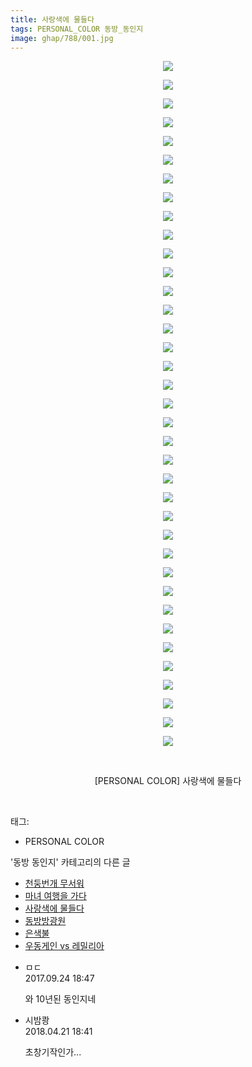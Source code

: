 ```yaml
---
title: 사랑색에 물들다
tags: PERSONAL_COLOR 동방_동인지
image: ghap/788/001.jpg
---
```

<div class="article">
<p style="text-align: center; clear: none; float: none;"><img src="{{ site.nasurl }}/ghap/788/001.jpg"/></p>
<p style="text-align: center; clear: none; float: none;"><img src="{{ site.nasurl }}/ghap/788/002.jpg"/></p>
<p style="text-align: center; clear: none; float: none;"><img src="{{ site.nasurl }}/ghap/788/003.jpg"/></p>
<p style="text-align: center; clear: none; float: none;"><img src="{{ site.nasurl }}/ghap/788/004.jpg"/></p>
<p style="text-align: center; clear: none; float: none;"><img src="{{ site.nasurl }}/ghap/788/005.jpg"/></p>
<p style="text-align: center; clear: none; float: none;"><img src="{{ site.nasurl }}/ghap/788/006.jpg"/></p>
<p style="text-align: center; clear: none; float: none;"><img src="{{ site.nasurl }}/ghap/788/007.jpg"/></p>
<p style="text-align: center; clear: none; float: none;"><img src="{{ site.nasurl }}/ghap/788/008.jpg"/></p>
<p style="text-align: center; clear: none; float: none;"><img src="{{ site.nasurl }}/ghap/788/009.jpg"/></p>
<p style="text-align: center; clear: none; float: none;"><img src="{{ site.nasurl }}/ghap/788/010.jpg"/></p>
<p style="text-align: center; clear: none; float: none;"><img src="{{ site.nasurl }}/ghap/788/011.jpg"/></p>
<p style="text-align: center; clear: none; float: none;"><img src="{{ site.nasurl }}/ghap/788/012.jpg"/></p>
<p style="text-align: center; clear: none; float: none;"><img src="{{ site.nasurl }}/ghap/788/013.jpg"/></p>
<p style="text-align: center; clear: none; float: none;"><img src="{{ site.nasurl }}/ghap/788/014.jpg"/></p>
<p style="text-align: center; clear: none; float: none;"><img src="{{ site.nasurl }}/ghap/788/015.jpg"/></p>
<p style="text-align: center; clear: none; float: none;"><img src="{{ site.nasurl }}/ghap/788/016.jpg"/></p>
<p style="text-align: center; clear: none; float: none;"><img src="{{ site.nasurl }}/ghap/788/017.jpg"/></p>
<p style="text-align: center; clear: none; float: none;"><img src="{{ site.nasurl }}/ghap/788/018.jpg"/></p>
<p style="text-align: center; clear: none; float: none;"><img src="{{ site.nasurl }}/ghap/788/019.jpg"/></p>
<p style="text-align: center; clear: none; float: none;"><img src="{{ site.nasurl }}/ghap/788/020.jpg"/></p>
<p style="text-align: center; clear: none; float: none;"><img src="{{ site.nasurl }}/ghap/788/021.jpg"/></p>
<p style="text-align: center; clear: none; float: none;"><img src="{{ site.nasurl }}/ghap/788/022.jpg"/></p>
<p style="text-align: center; clear: none; float: none;"><img src="{{ site.nasurl }}/ghap/788/023.jpg"/></p>
<p style="text-align: center; clear: none; float: none;"><img src="{{ site.nasurl }}/ghap/788/024.jpg"/></p>
<p style="text-align: center; clear: none; float: none;"><img src="{{ site.nasurl }}/ghap/788/025.jpg"/></p>
<p style="text-align: center; clear: none; float: none;"><img src="{{ site.nasurl }}/ghap/788/026.jpg"/></p>
<p style="text-align: center; clear: none; float: none;"><img src="{{ site.nasurl }}/ghap/788/027.jpg"/></p>
<p style="text-align: center; clear: none; float: none;"><img src="{{ site.nasurl }}/ghap/788/028.jpg"/></p>
<p style="text-align: center; clear: none; float: none;"><img src="{{ site.nasurl }}/ghap/788/029.jpg"/></p>
<p style="text-align: center; clear: none; float: none;"><img src="{{ site.nasurl }}/ghap/788/030.jpg"/></p>
<p style="text-align: center; clear: none; float: none;"><img src="{{ site.nasurl }}/ghap/788/031.jpg"/></p>
<p style="text-align: center; clear: none; float: none;"><img src="{{ site.nasurl }}/ghap/788/032.jpg"/></p>
<p style="text-align: center; clear: none; float: none;"><img src="{{ site.nasurl }}/ghap/788/033.jpg"/></p>
<p style="text-align: center; clear: none; float: none;"><img src="{{ site.nasurl }}/ghap/788/034.jpg"/></p>
<p style="text-align: center; clear: none; float: none;"><img src="{{ site.nasurl }}/ghap/788/035.jpg"/></p>
<p style="text-align: center; clear: none; float: none;"><img src="{{ site.nasurl }}/ghap/788/036.jpg"/></p>
<p style="text-align: center; clear: none; float: none;"><img src="{{ site.nasurl }}/ghap/788/037.jpg"/></p>
<p style="text-align: center; clear: none; float: none;"><br/></p>
<p style="text-align: center; clear: none; float: none;">[PERSONAL COLOR] 사랑색에 물들다</p>
<p><br/></p>
</div><div class="tagTrail">
<p>태그: </p>
<ul>
<li>PERSONAL COLOR</li>
</ul>
</div><div class="another">
<p>'동방 동인지' 카테고리의 다른 글</p>
<ul>
<li><a href="/2016-07-09-ghap_790">천둥번개 무서워</a></li>
<li><a href="/2016-07-09-ghap_789">마녀 여행을 가다</a></li>
<li><a href="/2016-07-09-ghap_788">사랑색에 물들다</a></li>
<li><a href="/2016-07-09-ghap_787">동방방광원</a></li>
<li><a href="/2016-07-09-ghap_786">은색불</a></li>
<li><a href="/2016-07-09-ghap_785">우동게인 vs 레밀리아</a></li>
</ul>
</div><div class="cb_module cb_fluid">
<div class="cb_wrt cb_profile">
<div class="comment">
<ul>
<li class="cb_thumb_off" id="comment15089634">
<div class="cb_comment_area">
<div class="cb_info_area">
<div class="cb_section">
<span class="cb_nick_name">ㅁㄷ</span>
</div>
<div class="cb_section">
<span class="cb_date">2017.09.24 18:47 </span>
</div>
</div>
<div class="cb_dsc_comment">
<p class="cb_dsc">
											와 10년된 동인지네
										</p>
</div>
</div></li>
<li class="cb_thumb_off" id="comment15242699">
<div class="cb_comment_area">
<div class="cb_info_area">
<div class="cb_section">
<span class="cb_nick_name">시밤쾅</span>
</div>
<div class="cb_section">
<span class="cb_date">2018.04.21 18:41 </span>
</div>
</div>
<div class="cb_dsc_comment">
<p class="cb_dsc">
											초창기작인가...
										</p>
</div>
</div></li>
</ul>
</div>
</div><!-- commentList close -->
</div>